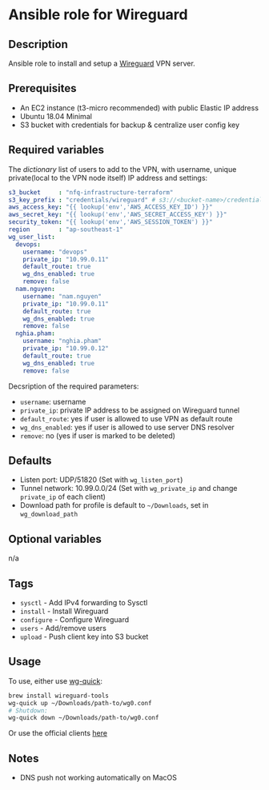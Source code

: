 # Ansible role for Wireguard
## Description
Ansible role to install and setup a [Wireguard](https://www.wireguard.com) VPN server.

## Prerequisites
* An EC2 instance (t3-micro recommended) with public Elastic IP address
* Ubuntu 18.04 Minimal
* S3 bucket with credentials for backup & centralize user config key

## Required variables

The *dictionary* list of users to add to the VPN, with username, unique private(local to the VPN node itself) IP address and settings:

```yaml
s3_bucket     : "nfq-infrastructure-terraform"
s3_key_prefix : "credentials/wireguard" # s3://<bucket-name>/credentials/wireguard
aws_access_key: "{{ lookup('env','AWS_ACCESS_KEY_ID') }}"
aws_secret_key: "{{ lookup('env','AWS_SECRET_ACCESS_KEY') }}"
security_token: "{{ lookup('env','AWS_SESSION_TOKEN') }}"
region        : "ap-southeast-1"
wg_user_list:
  devops:
    username: "devops"
    private_ip: "10.99.0.11"
    default_route: true
    wg_dns_enabled: true
    remove: false
  nam.nguyen:
    username: "nam.nguyen"
    private_ip: "10.99.0.11"
    default_route: true
    wg_dns_enabled: true
    remove: false
  nghia.pham:
    username: "nghia.pham"
    private_ip: "10.99.0.12"
    default_route: true
    wg_dns_enabled: true
    remove: false
```

Decsription of the required parameters:
* `username`: username
* `private_ip`: private IP address to be assigned on Wireguard tunnel
* `default_route`: yes if user is allowed to use VPN as default route
* `wg_dns_enabled`: yes if user is allowed to use server DNS resolver
* `remove`: no (yes if user is marked to be deleted)

## Defaults
* Listen port: UDP/51820 (Set with `wg_listen_port`)
* Tunnel network: 10.99.0.0/24 (Set with `wg_private_ip` and change `private_ip` of each client)
* Download path for profile is default to `~/Downloads`, set in `wg_download_path`

## Optional variables
n/a

## Tags
* `sysctl` - Add IPv4 forwarding to Sysctl
* `install` - Install Wireguard
* `configure` - Configure Wireguard
* `users` - Add/remove users
* `upload` - Push client key into S3 bucket

## Usage
To use, either use [wg-quick](https://git.zx2c4.com/WireGuard/about/src/tools/man/wg-quick.8):

```bash
brew install wireguard-tools
wg-quick up ~/Downloads/path-to/wg0.conf
# Shutdown:
wg-quick down ~/Downloads/path-to/wg0.conf
```

Or use the official clients [here](https://www.wireguard.com/install/)

## Notes
* DNS push not working automatically on MacOS
